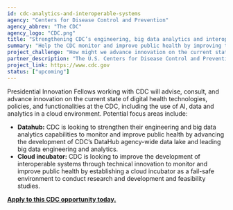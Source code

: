 ```yaml
---
id: cdc-analytics-and-interoperable-systems
agency: "Centers for Disease Control and Prevention"
agency_abbrev: "The CDC"
agency_logo: "CDC.png"
title: "Strengthening CDC’s engineering, big data analytics and interoperable systems"
summary: "Help the CDC monitor and improve public health by improving their data, technical innovation and cloud capabilities."
project_challenge: "How might we advance innovation on the current state of digital health technologies, policies, and functionalities across the public health ecosystem to improve health outcomes?"
partner_description: "The U.S. Centers for Disease Control and Prevention (CDC), within the Department of Health and Human Services, is the national public health agency of the United States. CDC works 24/7 to protect America from health, safety and security threats, both foreign and in the U.S. Whether diseases start at home or abroad, are chronic or acute, curable or preventable, human error or deliberate attack, CDC fights disease and supports communities and citizens to do the same."
project_link: https://www.cdc.gov
status: ["upcoming"]
---
```

Presidential Innovation Fellows working with CDC will advise, consult, and advance innovation on the current state of digital health technologies, policies, and functionalities at the CDC, including the use of AI, data and analytics in a cloud environment. Potential focus areas include:
<ul>
<li><strong>Datahub:</strong> CDC is looking to strengthen their engineering and big data analytics capabilities to monitor and improve public health by advancing the development of CDC’s DataHub agency-wide data lake and leading big data engineering and analytics.</li>
<li><strong>Cloud incubator:</strong> CDC is looking to improve the development of interoperable systems through technical innovation to monitor and improve public health by establishing a cloud incubator as a fail-safe environment to conduct research and development and feasibility studies.</li>
</ul>

<a href="https://apply.pif.gov" target="_blank"><strong>Apply to this CDC opportunity today.</strong></a>
